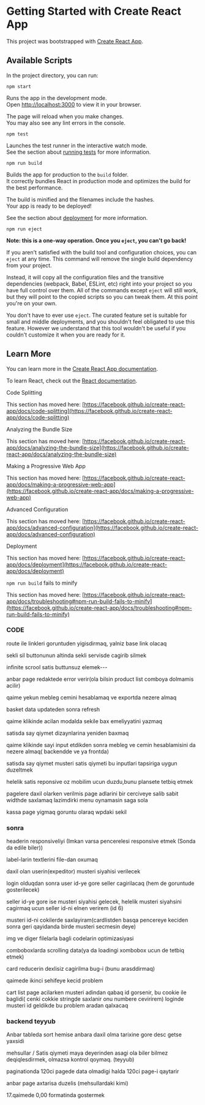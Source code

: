 # Getting Started with Create React App

This project was bootstrapped with [Create React App](https://github.com/facebook/create-react-app).

## Available Scripts

In the project directory, you can run:

`npm start`

Runs the app in the development mode.\
Open [http://localhost:3000](http://localhost:3000) to view it in your browser.

The page will reload when you make changes.\
You may also see any lint errors in the console.

`npm test`

Launches the test runner in the interactive watch mode.\
See the section about [running tests](https://facebook.github.io/create-react-app/docs/running-tests) for more information.

`npm run build`

Builds the app for production to the `build` folder.\
It correctly bundles React in production mode and optimizes the build for the best performance.

The build is minified and the filenames include the hashes.\
Your app is ready to be deployed!

See the section about [deployment](https://facebook.github.io/create-react-app/docs/deployment) for more information.

`npm run eject`

**Note: this is a one-way operation. Once you `eject`, you can't go back!**

If you aren't satisfied with the build tool and configuration choices, you can `eject` at any time. This command will remove the single build dependency from your project.

Instead, it will copy all the configuration files and the transitive dependencies (webpack, Babel, ESLint, etc) right into your project so you have full control over them. All of the commands except `eject` will still work, but they will point to the copied scripts so you can tweak them. At this point you're on your own.

You don't have to ever use `eject`. The curated feature set is suitable for small and middle deployments, and you shouldn't feel obligated to use this feature. However we understand that this tool wouldn't be useful if you couldn't customize it when you are ready for it.

## Learn More

You can learn more in the [Create React App documentation](https://facebook.github.io/create-react-app/docs/getting-started).

To learn React, check out the [React documentation](https://reactjs.org/).

Code Splitting

This section has moved here: [https://facebook.github.io/create-react-app/docs/code-splitting](https://facebook.github.io/create-react-app/docs/code-splitting)

Analyzing the Bundle Size

This section has moved here: [https://facebook.github.io/create-react-app/docs/analyzing-the-bundle-size](https://facebook.github.io/create-react-app/docs/analyzing-the-bundle-size)

Making a Progressive Web App

This section has moved here: [https://facebook.github.io/create-react-app/docs/making-a-progressive-web-app](https://facebook.github.io/create-react-app/docs/making-a-progressive-web-app)

Advanced Configuration

This section has moved here: [https://facebook.github.io/create-react-app/docs/advanced-configuration](https://facebook.github.io/create-react-app/docs/advanced-configuration)

Deployment

This section has moved here: [https://facebook.github.io/create-react-app/docs/deployment](https://facebook.github.io/create-react-app/docs/deployment)

`npm run build` fails to minify

This section has moved here: [https://facebook.github.io/create-react-app/docs/troubleshooting#npm-run-build-fails-to-minify](https://facebook.github.io/create-react-app/docs/troubleshooting#npm-run-build-fails-to-minify)

### CODE

route ile linkleri goruntuden yigisdirmaq, yalniz base link olacaq

sekli sil buttonunun altinda sekli servisde cagirib silmek

infinite scrool satis buttunsuz elemek---

anbar page redaktede error verir(ola bilsin product list comboya dolmamis acilir)

qaime yekun mebleg cemini hesablamaq ve exportda nezere almaq

basket data updateden sonra refresh

qaime klikinde acilan modalda sekile bax emeliyyatini yazmaq

satisda say qiymet dizaynlarina yeniden baxmaq

qaime klikinde sayi input etdikden sonra mebleg ve cemin hesablamisini da nezere almaq( backendde ve ya frontda)

satisda say qiymet musteri satis qiymeti bu inputlari tapsiriga uygun duzeltmek

helelik satis reponsive oz mobilim ucun duzdu,bunu plansete tetbiq etmek

pagelere daxil olarken verilmis page adlarini bir cerciveye salib sabit widthde saxlamaq lazimdirki menu oynamasin saga sola

kassa page yigmaq goruntu olaraq wpdaki sekil

### sonra
headerin responsiveliyi (Imkan varsa pencerelesi responsive etmek (Sonda da edile biler))

label-larin textlerini file-dan oxumaq

daxil olan userin(expeditor) musteri siyahisi verilecek

login olduqdan sonra user id-ye gore seller cagirilacaq (hem de goruntude gosterilecek)

seller id-ye gore ise musteri siyahisi gelecek, helelik musteri siyahsini cagirmaq ucun seller id-ni elnen verirem (id 6)

musteri id-ni cokilerde saxlayiram(cardlistden basqa pencereye keciden sonra geri qayidanda birde musteri secmesin deye)

img ve diger filelarla bagli codelarin optimizasiyasi


comboboxlarda scrolling data(ya da loadingi xombobox ucun de tetbiq etmek)

card reducerin dexlisiz cagirilma bug-i (bunu arasddirmaq)

qaimede ikinci sehifeye kecid problem

cart list page acilarken musteri adindan qabaq id gorsenir, bu cookie ile baglidi( cenki cokkie stringde saxlanir onu numbere cevirirem) loginde musteri id geldikde bu problem aradan qalxacaq

### backend teyyub

Anbar tableda sort hemise anbara daxil olma tarixine gore desc getse yaxsidi

mehsullar / Satis qiymeti maya deyerinden asagi ola biler bilmez deqiqlesdirmek, olmazsa kontrol qoymaq. (teyyub)

paginationda 120ci pagede data olmadigi halda 120ci page-i qaytarir

anbar page axtarisa duzelis (mehsullardaki kimi)

17.qaimede 0,00 formatinda gostermek
